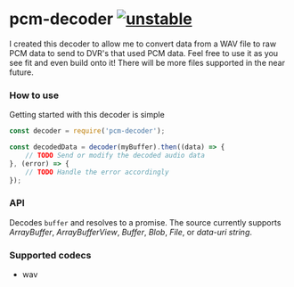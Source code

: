# pcm-decoder [![unstable](https://img.shields.io/badge/stability-unstable-green.svg)](http://github.com/badges/stability-badges)
I created this decoder to allow me to convert data from a WAV file to raw PCM data to send to DVR's that used PCM data. 
Feel free to use it as you see fit and even build onto it! There will be more files supported in the near future.

### How to use
Getting started with this decoder is simple

```javascript
const decoder = require('pcm-decoder');

const decodedData = decoder(myBuffer).then((data) => {
    // TODO Send or modify the decoded audio data
}, (error) => {
    // TODO Handle the error accordingly
});
```

### API
Decodes `buffer` and resolves to a promise. The source currently supports *ArrayBuffer*, *ArrayBufferView*, *Buffer*, *Blob*, *File*, or *data-uri string*.

### Supported codecs
 - wav